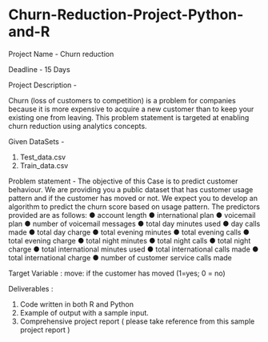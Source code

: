 # Churn-Reduction-Project-Python-and-R

Project Name - Churn reduction

Deadline - 15 Days

Project Description -

Churn (loss of customers to competition) is a problem for companies because it is more
expensive to acquire a new customer than to keep your existing one from leaving. This
problem statement is targeted at enabling churn reduction using analytics concepts.

Given DataSets -
1) Test_data.csv
2) Train_data.csv

Problem statement -
The objective of this Case is to predict customer behaviour. We are providing you a
public dataset that has customer usage pattern and if the customer has moved or not.
We expect you to develop an algorithm to predict the churn score based on usage
pattern. The predictors provided are as follows:
● account length
● international plan
● voicemail plan
● number of voicemail messages
● total day minutes used
● day calls made
● total day charge
● total evening minutes
● total evening calls
● total evening charge
● total night minutes
● total night calls
● total night charge
● total international minutes used
● total international calls made
● total international charge
● number of customer service calls made

Target Variable : move: if the customer has moved (1=yes; 0 = no)

Deliverables :
1) Code written in both R and Python
2) Example of output with a sample input.
3) Comprehensive project report ( please take reference from this sample project report )


